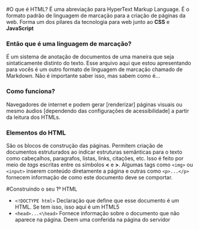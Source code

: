 #O que é HTML?
É uma abreviação para HyperText Markup Language. É o formato padrão de linguagem de marcação para a criação de páginas da web. Forma um dos pilares da tecnologia para web junto ao __CSS__ e __JavaScript__

### Então que é uma linguagem de marcação?
É um sistema de anotação de documentos de uma maneira que seja sintaticamente distinto do texto. Esse arquivo aqui que estou apresentando para vocês é um outro formato de linguagem de marcação chamado de Markdown. Não é importante saber isso, mas sabem como é...

### Como funciona?
Navegadores de internet e podem gerar [renderizar] páginas visuais ou mesmo áudios [dependendo das configurações de acessibilidade] a partir da leitura dos HTMLs.

### Elementos do HTML
São os blocos de construção das páginas. Permitem criação de documentos estruturados ao indicar estruturas semânticas para o texto como cabeçalhos, paragrafos, listas, links, citações, etc. Isso é feito por meio de _tags_ escritas entre os símbolos __<__ e __>__. Algumas tags como `<img>` ou `<input>` inserem conteúdo diretamente a página e outras como `<p>...</p>` fornecem informação de como este documento deve se comportar.

#Construindo o seu 1º HTML
* `<!DOCTYPE html>`  Declaração que define que esse documento é um HTML. Se tem isso, isso aqui é um HTML5
* `<head>...<\head>`  Fornece informação sobre o documento que não aparece na página. Deem uma conferida na página do servidor
